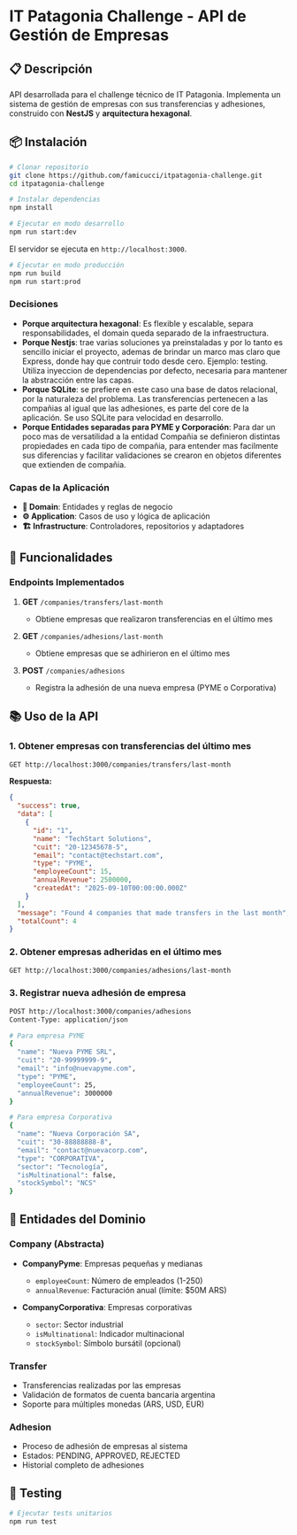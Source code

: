 # IT Patagonia Challenge - API de Gestión de Empresas

## 📋 Descripción

API desarrollada para el challenge técnico de IT Patagonia. Implementa un sistema de gestión de empresas con sus transferencias y adhesiones, construido con **NestJS** y **arquitectura hexagonal**.

## 📦 Instalación

```bash
# Clonar repositorio
git clone https://github.com/famicucci/itpatagonia-challenge.git
cd itpatagonia-challenge

# Instalar dependencias
npm install

# Ejecutar en modo desarrollo
npm run start:dev
```

El servidor se ejecuta en `http://localhost:3000`.

```bash
# Ejecutar en modo producción
npm run build
npm run start:prod
```

### Decisiones

- **Porque arquitectura hexagonal**: Es flexible y escalable, separa responsabilidades, el domain queda separado de la infraestructura.
- **Porque Nestjs**: trae varias soluciones ya preinstaladas y por lo tanto es sencillo iniciar el proyecto, ademas de brindar un marco mas claro que Express, donde hay que contruir todo desde cero. Ejemplo: testing. Utiliza inyeccion de dependencias por defecto, necesaria para mantener la abstracción entre las capas.
- **Porque SQLite**: se prefiere en este caso una base de datos relacional, por la naturaleza del problema. Las transferencias pertenecen a las compañias al igual que las adhesiones, es parte del core de la aplicación. Se uso SQLite para velocidad en desarrollo.
- **Porque Entidades separadas para PYME y Corporación**: Para dar un poco mas de versatilidad a la entidad Compañia se definieron distintas propiedades en cada tipo de compañia, para entender mas facilmente sus diferencias y facilitar validaciones se crearon en objetos diferentes que extienden de compañia.

### Capas de la Aplicación

- **🎯 Domain**: Entidades y reglas de negocio
- **⚙️ Application**: Casos de uso y lógica de aplicación
- **🏗️ Infrastructure**: Controladores, repositorios y adaptadores

## 🚀 Funcionalidades

### Endpoints Implementados

1. **GET** `/companies/transfers/last-month`
   - Obtiene empresas que realizaron transferencias en el último mes

2. **GET** `/companies/adhesions/last-month`
   - Obtiene empresas que se adhirieron en el último mes

3. **POST** `/companies/adhesions`
   - Registra la adhesión de una nueva empresa (PYME o Corporativa)

## 📚 Uso de la API

### 1. Obtener empresas con transferencias del último mes

```bash
GET http://localhost:3000/companies/transfers/last-month
```

**Respuesta:**

```json
{
  "success": true,
  "data": [
    {
      "id": "1",
      "name": "TechStart Solutions",
      "cuit": "20-12345678-5",
      "email": "contact@techstart.com",
      "type": "PYME",
      "employeeCount": 15,
      "annualRevenue": 2500000,
      "createdAt": "2025-09-10T00:00:00.000Z"
    }
  ],
  "message": "Found 4 companies that made transfers in the last month",
  "totalCount": 4
}
```

### 2. Obtener empresas adheridas en el último mes

```bash
GET http://localhost:3000/companies/adhesions/last-month
```

### 3. Registrar nueva adhesión de empresa

```bash
POST http://localhost:3000/companies/adhesions
Content-Type: application/json

# Para empresa PYME
{
  "name": "Nueva PYME SRL",
  "cuit": "20-99999999-9",
  "email": "info@nuevapyme.com",
  "type": "PYME",
  "employeeCount": 25,
  "annualRevenue": 3000000
}

# Para empresa Corporativa
{
  "name": "Nueva Corporación SA",
  "cuit": "30-88888888-8",
  "email": "contact@nuevacorp.com",
  "type": "CORPORATIVA",
  "sector": "Tecnología",
  "isMultinational": false,
  "stockSymbol": "NCS"
}
```

## 🏢 Entidades del Dominio

### Company (Abstracta)

- **CompanyPyme**: Empresas pequeñas y medianas
  - `employeeCount`: Número de empleados (1-250)
  - `annualRevenue`: Facturación anual (límite: $50M ARS)

- **CompanyCorporativa**: Empresas corporativas
  - `sector`: Sector industrial
  - `isMultinational`: Indicador multinacional
  - `stockSymbol`: Símbolo bursátil (opcional)

### Transfer

- Transferencias realizadas por las empresas
- Validación de formatos de cuenta bancaria argentina
- Soporte para múltiples monedas (ARS, USD, EUR)

### Adhesion

- Proceso de adhesión de empresas al sistema
- Estados: PENDING, APPROVED, REJECTED
- Historial completo de adhesiones

## 🧪 Testing

```bash
# Ejecutar tests unitarios
npm run test
```
